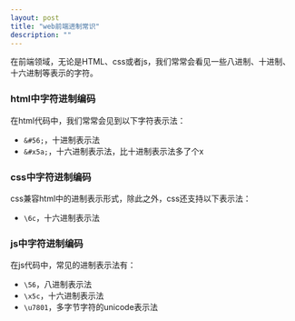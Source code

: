 ```yaml
---
layout: post
title: "web前端进制常识"
description: ""
---
```


在前端领域，无论是HTML、css或者js，我们常常会看见一些八进制、十进制、十六进制等表示的字符。

### html中字符进制编码

在html代码中，我们常常会见到以下字符表示法：

* `&#56;`，十进制表示法
* `&#x5a;`，十六进制表示法，比十进制表示法多了个x

### css中字符进制编码

css兼容html中的进制表示形式，除此之外，css还支持以下表示法：

* `\6c`，十六进制表示法

### js中字符进制编码

在js代码中，常见的进制表示法有：

* `\56`，八进制表示法
* `\x5c`，十六进制表示法
* `\u7801`，多字节字符的unicode表示法
